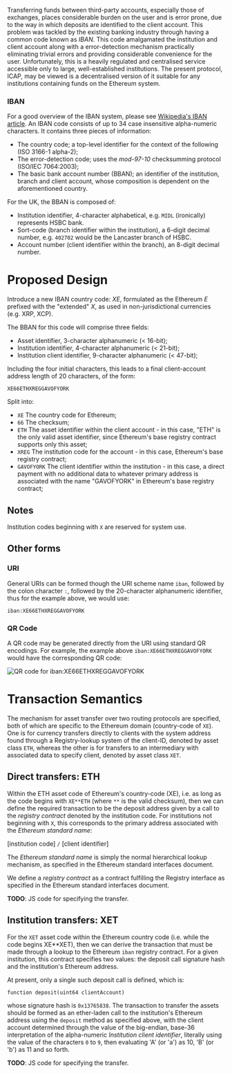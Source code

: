 Transferring funds between third-party accounts, especially those of exchanges, places considerable burden on the user and is error prone, due to the way in which deposits are identified to the client account. This problem was tackled by the existing banking industry through having a common code known as *IBAN*. This code amalgamated the institution and client account along with a error-detection mechanism practically eliminating trivial errors and providing considerable convenience for the user. Unfortunately, this is a heavily regulated and centralised service accessible only to large, well-established institutions. The present protocol, ICAP, may be viewed is a decentralised version of it suitable for any institutions containing funds on the Ethereum system.

### IBAN

For a good overview of the IBAN system, please see [Wikipedia's IBAN article](https://en.wikipedia.org/wiki/International_Bank_Account_Number). An IBAN code consists of up to 34 case insensitive alpha-numeric characters. It contains three pieces of information:

- The country code; a top-level identifier for the context of the following (ISO 3166-1 alpha-2);
- The error-detection code; uses the *mod-97-10* checksumming protocol (ISO/IEC 7064:2003);
- The basic bank account number (BBAN); an identifier of the institution, branch and client account, whose composition is dependent on the aforementioned country.

For the UK, the BBAN is composed of:

- Institution identifier, 4-character alphabetical, e.g. `MIDL` (ironically) represents HSBC bank.
- Sort-code (branch identifier within the institution), a 6-digit decimal number, e.g. `402702` would be the Lancaster branch of HSBC.
- Account number (client identifier within the branch), an 8-digit decimal number.

# Proposed Design

Introduce a new IBAN country code: *XE*, formulated as the Ethereum *E* prefixed with the "extended" *X*, as used in non-jurisdictional currencies (e.g. XRP, XCP).

The BBAN for this code will comprise three fields:

- Asset identifier, 3-character alphanumeric (< 16-bit);
- Institution identifier, 4-character alphanumeric (< 21-bit);
- Institution client identifier, 9-character alphanumeric (< 47-bit);

Including the four initial characters, this leads to a final client-account address length of 20 characters, of the form:

```
XE66ETHXREGGAVOFYORK
```

Split into:

- `XE` The country code for Ethereum;
- `66` The checksum;
- `ETH` The asset identifier within the client account - in this case, "ETH" is the only valid asset identifier, since Ethereum's base registry contract supports only this asset;
- `XREG` The institution code for the account - in this case, Ethereum's base registry contract;
- `GAVOFYORK` The client identifier within the institution - in this case, a direct payment with no additional data to whatever primary address is associated with the name "GAVOFYORK" in Ethereum's base registry contract;

## Notes

Institution codes beginning with `X` are reserved for system use.

## Other forms

### URI

General URIs can be formed though the URI scheme name `iban`, followed by the colon character `:`, followed by the 20-character alphanumeric identifier, thus for the example above, we would use:

```
iban:XE66ETHXREGGAVOFYORK
```

### QR Code

A QR code may be generated directly from the URI using standard QR encodings. For example, the example above `iban:XE66ETHXREGGAVOFYORK` would have the corresponding QR code:

![QR code for iban:XE66ETHXREGGAVOFYORK](http://opensecrecy.com/qr-XE66ETHXREGGAVOFYORK.gif)

# Transaction Semantics

The mechanism for asset transfer over two routing protocols are specified, both of which are specific to the Ethereum domain (country-code of `XE`). One is for currency transfers directly to clients with the system address found through a Registry-lookup system of the client-ID, denoted by asset class `ETH`, whereas the other is for transfers to an intermediary with associated data to specify client, denoted by asset class `XET`.

## Direct transfers: ETH

Within the ETH asset code of Ethereum's country-code (XE), i.e. as long as the code begins with `XE**ETH` (where `**` is the valid checksum), then we can define the required transaction to be the deposit address given by a call to the *registry contract* denoted by the institution code. For institutions not beginning with `X`, this corresponds to the primary address associated with the *Ethereum standard name*:

[institution code] `/` [client identifier]

The *Ethereum standard name* is simply the normal hierarchical lookup mechanism, as specified in the Ethereum standard interfaces document.

We define a *registry contract* as a contract fulfilling the Registry interface as specified in the Ethereum standard interfaces document.

**TODO**: JS code for specifying the transfer.

## Institution transfers: XET

For the `XET` asset code within the Ethereum country code (i.e. while the code begins XE**XET), then we can derive the transaction that must be made through a lookup to the Ethereum `iban` registry contract. For a given institution, this contract specifies two values: the deposit call signature hash and the institution's Ethereum address.

At present, only a single such deposit call is defined, which is:

```
function deposit(uint64 clientAccount)
```

whose signature hash is `0x13765838`. The transaction to transfer the assets should be formed as an ether-laden call to the institution's Ethereum address using the `deposit` method as specified above, with the client account determined through the value of the big-endian, base-36 interpretation of the alpha-numeric *Institution client identifier*, literally using the value of the characters `0` to `9`, then evaluating 'A' (or 'a') as 10, 'B' (or 'b') as 11 and so forth.

**TODO**: JS code for specifying the transfer.
